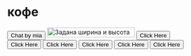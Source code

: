 
<head>
    <title>ебаное кофе</title>
</head>
<body>
    <div id="main">
    <h1>кофе</h1> 
    <button onclick="window.location.href = 'https://t.me/miachat';">Chat by mia</button>
    <img src="https://upload.wikimedia.org/wikipedia/commons/0/0d/Pfeil.png" alt="Задана ширина и высота" width="200" height="23">
    <button onclick="window.location.href = 'https://w3docs.com';">Click Here</button>
    <div class="arrow-1"></div>
    <button onclick="window.location.href = 'https://w3docs.com';">Click Here</button>
    <button onclick="window.location.href = 'https://w3docs.com';">Click Here</button>
    <button onclick="window.location.href = 'https://w3docs.com';">Click Here</button>
    <button onclick="window.location.href = 'https://w3docs.com';">Click Here</button>
    <button onclick="window.location.href = 'https://w3docs.com';">Click Here</button>
<body>
